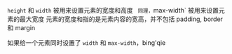 
`height` 和 `width` 被用来设置元素的宽度和高度 `
同理，`max-width` 被用来设置元素的最大宽度
元素的宽度和指的是元素内容的宽高，并不包括 padding, border 和 margin

如果给一个元素同时设置了 `width` 和 `max-width`，bing'qie
